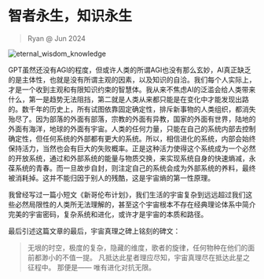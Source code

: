 # 智者永生，知识永生

> Ryan @ Jun 2024

![eternal\_wisdom\_knowledge](../../img/eternal\_wisdom\_knowledge.jpeg)

GPT虽然还没有AGI的程度，但或许人类的所谓AGI也没有那么玄妙，AI真正缺乏的是主体性，也就是没有所谓主观的因素，以及知识的自洽。我们每个人实际上，才是一个收到主观和有限知识约束的智慧体。我从来不焦虑AI的泛滥会给人类带来什么，第一是趋势无法阻挡，第二就是人类从来都只能是在变化中才能发现出路的。数千年的历史上，所有试图依靠固定确定性，排斥新事物的人类组织，都消失殆尽了。因为部落的外面有部落，宗教的外面有异教，国家的外面有世界，陆地的外面有海洋，地球的外面有宇宙。人类的任何力量，只能在自己的系统内部去控制确定性，但任何系统的外部都有更大的系统。所以，相信进化的系统，内部会始终保持活力，当然也会有巨大的失败概率。正是这种活力使得这个系统成为一个必然的开放系统，通过和外部系统的能量与物质交换，来实现系统自身的快速熵减，永葆系统的青春。而一旦故步自封，则注定自己的系统会成为外部系统的养料，最终被消耗掉。这并不能归因于别人的残酷，这是宇宙熵的第一性原理。

我曾经写过一篇小短文《新哥伦布计划》，我们生活的宇宙复杂到远远超过我们这些必然局限性的人类所无法理解的，甚至这个宇宙根本不存在经典理论体系中简介完美的宇宙密码，复杂系统和进化，或许才是宇宙的本质和路径。

最后引述这篇文章的最后，宇宙真理之碑上铭刻的碑文：

> 无垠的时空，极度的复杂，隐藏的维度，歌者的旋律，任何物种在他们的面前都渺小的不值一提。 凡抵达此星者理应尽知，宇宙真理尽在抵达此星之征程中。 那便是—— 唯有进化对抗无限。
